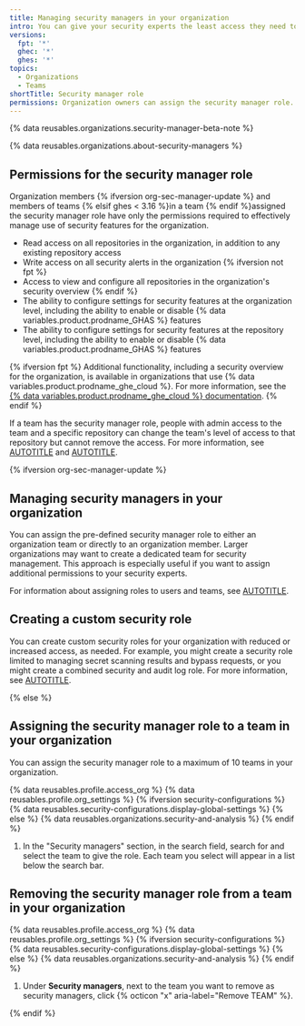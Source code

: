 ```yaml
---
title: Managing security managers in your organization
intro: You can give your security experts the least access they need to configure and monitor the use of security features for codebases in your organization.
versions:
  fpt: '*'
  ghec: '*'
  ghes: '*'
topics:
  - Organizations
  - Teams
shortTitle: Security manager role
permissions: Organization owners can assign the security manager role.
---
```


{% data reusables.organizations.security-manager-beta-note %}

{% data reusables.organizations.about-security-managers %}

## Permissions for the security manager role

Organization members {% ifversion org-sec-manager-update %} and members of teams {% elsif ghes < 3.16 %}in a team {% endif %}assigned the security manager role have only the permissions required to effectively manage use of security features for the organization.

* Read access on all repositories in the organization, in addition to any existing repository access
* Write access on all security alerts in the organization {% ifversion not fpt %}
* Access to view and configure all repositories in the organization's security overview {% endif %}
* The ability to configure settings for security features at the organization level, including the ability to enable or disable {% data variables.product.prodname_GHAS %} features
* The ability to configure settings for security features at the repository level, including the ability to enable or disable {% data variables.product.prodname_GHAS %} features

{% ifversion fpt %}
Additional functionality, including a security overview for the organization, is available in organizations that use {% data variables.product.prodname_ghe_cloud %}. For more information, see the [{% data variables.product.prodname_ghe_cloud %} documentation](/enterprise-cloud@latest/organizations/managing-peoples-access-to-your-organization-with-roles/managing-security-managers-in-your-organization).
{% endif %}

If a team has the security manager role, people with admin access to the team and a specific repository can change the team's level of access to that repository but cannot remove the access. For more information, see [AUTOTITLE](/organizations/managing-user-access-to-your-organizations-repositories/managing-repository-roles/managing-team-access-to-an-organization-repository) and [AUTOTITLE](/repositories/managing-your-repositorys-settings-and-features/managing-repository-settings/managing-teams-and-people-with-access-to-your-repository).

{% ifversion org-sec-manager-update %}

## Managing security managers in your organization

You can assign the pre-defined security manager role to either an organization team or directly to an organization member. Larger organizations may want to create a dedicated team for security management. This approach is especially useful if you want to assign additional permissions to your security experts.

For information about assigning roles to users and teams, see [AUTOTITLE](/organizations/managing-peoples-access-to-your-organization-with-roles/using-organization-roles).

## Creating a custom security role

You can create custom security roles for your organization with reduced or increased access, as needed. For example, you might create a security role limited to managing secret scanning results and bypass requests, or you might create a combined security and audit log role. For more information, see [AUTOTITLE](/organizations/managing-peoples-access-to-your-organization-with-roles/managing-custom-organization-roles).

{% else %}

## Assigning the security manager role to a team in your organization

You can assign the security manager role to a maximum of 10 teams in your organization.

{% data reusables.profile.access_org %}
{% data reusables.profile.org_settings %}
{% ifversion security-configurations %}
{% data reusables.security-configurations.display-global-settings %}
{% else %}
{% data reusables.organizations.security-and-analysis %}
{% endif %}
1. In the "Security managers" section, in the search field, search for and select the team to give the role. Each team you select will appear in a list below the search bar.

## Removing the security manager role from a team in your organization

{% data reusables.profile.access_org %}
{% data reusables.profile.org_settings %}
{% ifversion security-configurations %}
{% data reusables.security-configurations.display-global-settings %}
{% else %}
{% data reusables.organizations.security-and-analysis %}
{% endif %}
1. Under **Security managers**, next to the team you want to remove as security managers, click {% octicon "x" aria-label="Remove TEAM" %}.

{% endif %}
